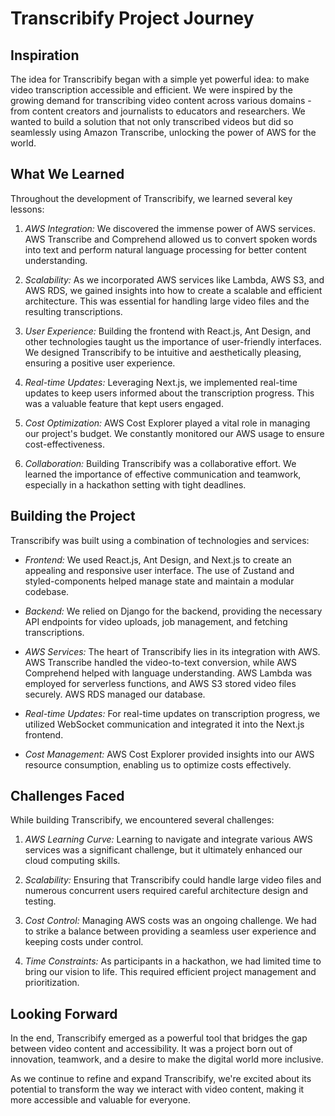 # Transcribify Project Journey

## Inspiration
The idea for Transcribify began with a simple yet powerful idea: to make video transcription accessible and efficient. We were inspired by the growing demand for transcribing video content across various domains - from content creators and journalists to educators and researchers. We wanted to build a solution that not only transcribed videos but did so seamlessly using Amazon Transcribe, unlocking the power of AWS for the world.

## What We Learned
Throughout the development of Transcribify, we learned several key lessons:

1. *AWS Integration:* We discovered the immense power of AWS services. AWS Transcribe and Comprehend allowed us to convert spoken words into text and perform natural language processing for better content understanding.

2. *Scalability:* As we incorporated AWS services like Lambda, AWS S3, and AWS RDS, we gained insights into how to create a scalable and efficient architecture. This was essential for handling large video files and the resulting transcriptions.

3. *User Experience:* Building the frontend with React.js, Ant Design, and other technologies taught us the importance of user-friendly interfaces. We designed Transcribify to be intuitive and aesthetically pleasing, ensuring a positive user experience.

4. *Real-time Updates:* Leveraging Next.js, we implemented real-time updates to keep users informed about the transcription progress. This was a valuable feature that kept users engaged.

5. *Cost Optimization:* AWS Cost Explorer played a vital role in managing our project's budget. We constantly monitored our AWS usage to ensure cost-effectiveness.

6. *Collaboration:* Building Transcribify was a collaborative effort. We learned the importance of effective communication and teamwork, especially in a hackathon setting with tight deadlines.

## Building the Project
Transcribify was built using a combination of technologies and services:

- *Frontend:* We used React.js, Ant Design, and Next.js to create an appealing and responsive user interface. The use of Zustand and styled-components helped manage state and maintain a modular codebase.

- *Backend:* We relied on Django for the backend, providing the necessary API endpoints for video uploads, job management, and fetching transcriptions.

- *AWS Services:* The heart of Transcribify lies in its integration with AWS. AWS Transcribe handled the video-to-text conversion, while AWS Comprehend helped with language understanding. AWS Lambda was employed for serverless functions, and AWS S3 stored video files securely. AWS RDS managed our database.

- *Real-time Updates:* For real-time updates on transcription progress, we utilized WebSocket communication and integrated it into the Next.js frontend.

- *Cost Management:* AWS Cost Explorer provided insights into our AWS resource consumption, enabling us to optimize costs effectively.

## Challenges Faced
While building Transcribify, we encountered several challenges:

1. *AWS Learning Curve:* Learning to navigate and integrate various AWS services was a significant challenge, but it ultimately enhanced our cloud computing skills.

2. *Scalability:* Ensuring that Transcribify could handle large video files and numerous concurrent users required careful architecture design and testing.

3. *Cost Control:* Managing AWS costs was an ongoing challenge. We had to strike a balance between providing a seamless user experience and keeping costs under control.

4. *Time Constraints:* As participants in a hackathon, we had limited time to bring our vision to life. This required efficient project management and prioritization.

## Looking Forward
In the end, Transcribify emerged as a powerful tool that bridges the gap between video content and accessibility. It was a project born out of innovation, teamwork, and a desire to make the digital world more inclusive.

As we continue to refine and expand Transcribify, we're excited about its potential to transform the way we interact with video content, making it more accessible and valuable for everyone.
